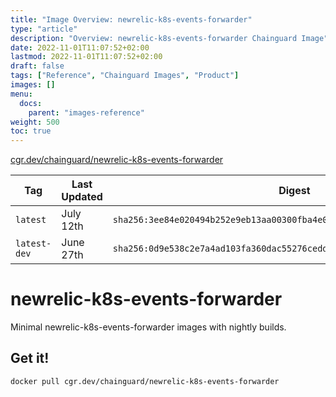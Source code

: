 ```yaml
---
title: "Image Overview: newrelic-k8s-events-forwarder"
type: "article"
description: "Overview: newrelic-k8s-events-forwarder Chainguard Image"
date: 2022-11-01T11:07:52+02:00
lastmod: 2022-11-01T11:07:52+02:00
draft: false
tags: ["Reference", "Chainguard Images", "Product"]
images: []
menu:
  docs:
    parent: "images-reference"
weight: 500
toc: true
---
```


[cgr.dev/chainguard/newrelic-k8s-events-forwarder](https://github.com/chainguard-images/images/tree/main/images/newrelic-k8s-events-forwarder)

| Tag          | Last Updated | Digest                                                                    |
|--------------|--------------|---------------------------------------------------------------------------|
| `latest`     | July 12th    | `sha256:3ee84e020494b252e9eb13aa00300fba4e024d4ac407c7a69a17935091ba33db` |
| `latest-dev` | June 27th    | `sha256:0d9e538c2e7a4ad103fa360dac55276cedd6d622786edd512ac25b668aef952a` |

# newrelic-k8s-events-forwarder

Minimal newrelic-k8s-events-forwarder images with nightly builds.

## Get it!

```shell
docker pull cgr.dev/chainguard/newrelic-k8s-events-forwarder
```